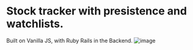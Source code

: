 # Stock tracker with presistence and watchlists.
Built on Vanilla JS, with Ruby Rails in the Backend.
![image](https://media.giphy.com/media/RNWcE6jHGHMkVc2hvx/giphy.gif)
